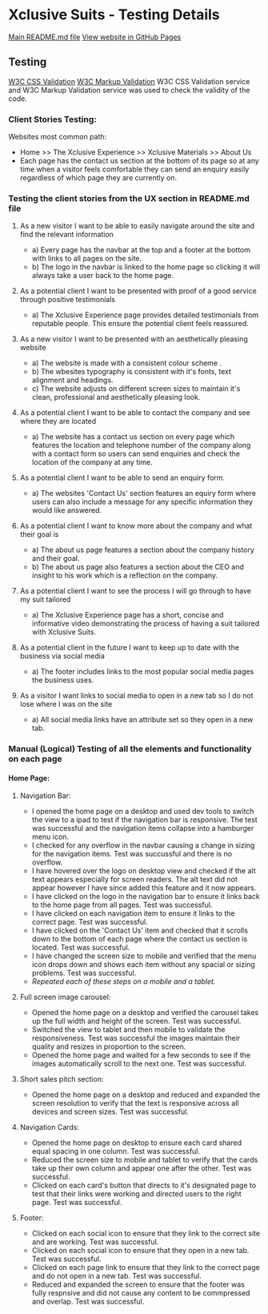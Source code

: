 # **Xclusive Suits - Testing Details**

[Main README.md file](https://github.com/Barronk99/milestone1-exclusivesuits/blob/master/README.md) 
[View website in GitHub Pages](https://github.com/Barronk99/milestone1-exclusivesuits)

## **Testing**

[W3C CSS Validation](https://jigsaw.w3.org/css-validator/)
[W3C Markup Validation](https://validator.w3.org/)
W3C CSS Validation service and W3C Markup Validation service was used to check the validity of the code.

### **Client Stories Testing:**

Websites most common path:
* Home >> The Xclusive Experience >> Xclusive Materials >> About Us
* Each page has the contact us section at the bottom of its page so at any time when a visitor feels comfortable they can send an enquiry easily regardless of which page they are currently on.

### **Testing the client stories from the UX section in README.md file** ###

1. As a new visitor I want to be able to easily navigate around the site and find the relevant information
    * a) Every page has the navbar at the top and a footer at the bottom with links to all pages on the site.
    * b) The logo in the navbar is linked to the home page so clicking it will always take a user back to the home page.

2. As a potential client I want to be presented with proof of a good service through positive testimonials
    * a) The Xclusive Experience page provides detailed testimonials from reputable people. This ensure the potential client feels reassured.

3. As a new visitor I want to be presented with an aesthetically pleasing website
    * a) The website is made with a consistent colour scheme .
    * b) The wbesites typography is consistent with it's fonts, text alignment and headings.
    * c) The website adjusts on different screen sizes to maintain it's clean, professional and aesthetically pleasing look.

4. As a potential client I want to be able to contact the company and see where they are located
    * a) The website has a contact us section on every page which features the location and telephone number of the company along with a contact form so users can send enquiries and check the location of the company at any time.

5. As a potential client I want to be able to send an enquiry form.
    * a) The websites 'Contact Us' section features an equiry form where users can also include a message for any specific information they would like answered.

6. As a potential client I want to know more about the company and what their goal is 
    * a) The about us page features a section about the company history and their goal.
    * b) The about us page also features a section about the CEO and insight to his work which is a reflection on the company.

7. As a potential client I want to see the process I will go through to have my suit tailored
    * a) The Xclusive Experience page has a short, concise and informative video demonstrating the process of having a suit tailored with Xclusive Suits.

8. As a potential client in the future I want to keep up to date with the business via social media 
    * a) The footer includes links to the most popular social media pages the business uses.

9. As a visitor I want links to social media to open in a new tab so I do not lose where I was on the site
    * a) All social media links have an attribute set so they open in a new tab.

### **Manual (Logical) Testing of all the elements and functionality on each page**

#### **Home Page:**

1. Navigation Bar:
    * I opened the home page on a desktop and used dev tools to switch the view to a ipad to test if the navigation bar is responsive. The test was successful and the navigation items collapse into a hamburger menu icon.
    * I checked for any overflow in the navbar causing a change in sizing for the navigation items. Test was succussful and there is no overflow.
    * I have hovered over the logo on desktop view and checked if the alt text appears especially for screen readers. The alt text did not appear however I have since added this feature and it now appears.
    * I have clicked on the logo in the navigation bar to ensure it links back to the home page from all pages. Test was successful.
    * I have clicked on each navigation item to ensure it links to the correct page. Test was successful.
    * I have clicked on the 'Contact Us' item and checked that it scrolls down to the bottom of each page where the contact us section is located. Test was successful.
    * I have changed the screen size to mobile and verified that the menu icon drops down and shows each item without any spacial or sizing problems. Test was successful.
    * *Repeated each of these steps on a mobile and a tablet.*

2. Full screen image carousel: 
    * Opened the home page on a desktop and verified the carousel takes up the full width and height of the screen. Test was successful.
    * Switched the view to tablet and then mobile to validate the responsiveness. Test was successful the images maintain their quality and resizes in proportion to the screen.
    * Opened the home page and waited for a few seconds to see if the images automatically scroll to the next one. Test was successful.

3. Short sales pitch section:
    * Opened the home page on a desktop and reduced and expanded the screen resolution to verify that the text is responsive across all devices and screen sizes. Test was successful.

4. Navigation Cards:
    * Opened the home page on desktop to ensure each card shared equal spacing in one column. Test was successful.
    * Reduced the screen size to mobile and tablet to verify that the cards take up their own column and appear one after the other. Test was successful.
    * Clicked on each card's button that directs to it's designated page to test that their links were working and directed users to the right page. Test was successful.

5. Footer:
    * Clicked on each social icon to ensure that they link to the correct site and are working. Test was successful.
    * Clicked on each social icon to ensure that they open in a new tab. Test was successful.
    * Clicked on each page link to ensure that they link to the correct page and do not open in a new tab. Test was successful.
    * Reduced and expanded the screen to ensure that the footer was fully respnsive and did not cause any content to be commpressed and overlap. Test was successful.


